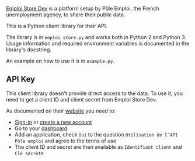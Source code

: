 [Emploi Store Dev](https://www.emploi-store-dev.fr/) is a platform setup by
Pôle Emploi, the French unemployment agency, to share their public data.

This is a Python client library for their API. 

The library is in `emploi_store.py` and works both in Python 2 and Python 3.
Usage information and required environment variables is documented in the
library's docstring.

An example on how to use it is in `example.py`.

## API Key

This client library doesn't provide direct access to the data. To use it, you
need to get a client ID and client secret from Emploi Store Dev.

As documented on their
[website](https://www.emploi-store-dev.fr/portail-developpeur/donneesdoctechnique) you need to:
* [Sign-in](https://www.emploi-store-dev.fr/portail-developpeur/donneesdoctechnique:connexion) or [create a new account](https://www.emploi-store-dev.fr/portail-developpeur/creationutilisateur)
* Go to your [dashboard](https://www.emploi-store-dev.fr/portail-developpeur/tableaudebord)
* Add an application, check `Oui` to the question `Utilisation de l’API Pôle
  emploi` and agree to the terms of use
* The client ID and secret are then available as `Identifiant client` and `Clé secrète`
